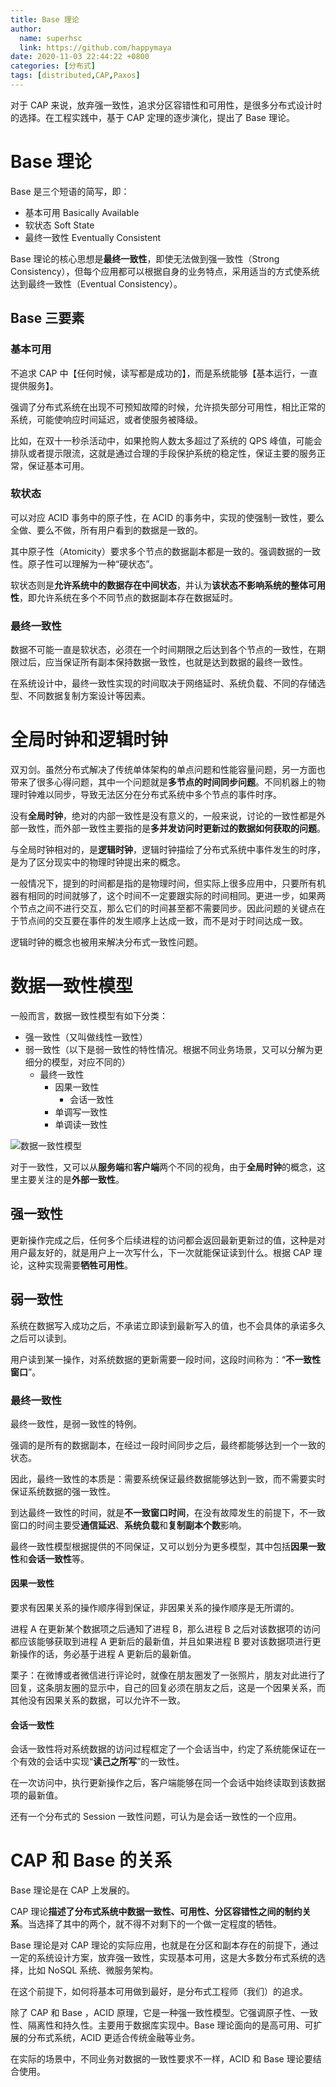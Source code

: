 ```yaml
---
title: Base 理论
author:
  name: superhsc
  link: https://github.com/happymaya
date: 2020-11-03 22:44:22 +0800
categories: [分布式]
tags: [distributed,CAP,Paxos]
---
```


对于 CAP 来说，放弃强一致性，追求分区容错性和可用性，是很多分布式设计时的选择。在工程实践中，基于 CAP 定理的逐步演化，提出了 Base 理论。


# Base 理论

Base 是三个短语的简写，即：

- 基本可用 Basically Available
- 软状态 Soft State
- 最终一致性 Eventually Consistent



Base 理论的核心思想是**最终一致性**，即使无法做到强一致性（Strong Consistency），但每个应用都可以根据自身的业务特点，采用适当的方式使系统达到最终一致性（Eventual Consistency）。



## Base 三要素



### 基本可用

不追求 CAP 中【任何时候，读写都是成功的】，而是系统能够【基本运行，一直提供服务】。

强调了分布式系统在出现不可预知故障的时候，允许损失部分可用性，相比正常的系统，可能使响应时间延迟，或者使服务被降级。

比如，在双十一秒杀活动中，如果抢购人数太多超过了系统的 QPS 峰值，可能会排队或者提示限流，这就是通过合理的手段保护系统的稳定性，保证主要的服务正常，保证基本可用。



### 软状态

可以对应 ACID 事务中的原子性，在 ACID 的事务中，实现的使强制一致性，要么全做、要么不做，所有用户看到的数据是一致的。

其中原子性（Atomicity）要求多个节点的数据副本都是一致的。强调数据的一致性。原子性可以理解为一种“硬状态”。

软状态则是**允许系统中的数据存在中间状态**，并认为**该状态不影响系统的整体可用性**，即允许系统在多个不同节点的数据副本存在数据延时。



### 最终一致性

数据不可能一直是软状态，必须在一个时间期限之后达到各个节点的一致性，在期限过后，应当保证所有副本保持数据一致性，也就是达到数据的最终一致性。

在系统设计中，最终一致性实现的时间取决于网络延时、系统负载、不同的存储选型、不同数据复制方案设计等因素。



# 全局时钟和逻辑时钟

双刃剑。虽然分布式解决了传统单体架构的单点问题和性能容量问题，另一方面也带来了很多心得问题，其中一个问题就是**多节点的时间同步问题**。不同机器上的物理时钟难以同步，导致无法区分在分布式系统中多个节点的事件时序。



没有**全局时钟**，绝对的内部一致性是没有意义的，一般来说，讨论的一致性都是外部一致性，而外部一致性主要指的是**多并发访问时更新过的数据如何获取的问题**。



与全局时钟相对的，是**逻辑时钟**，逻辑时钟描绘了分布式系统中事件发生的时序，是为了区分现实中的物理时钟提出来的概念。



一般情况下，提到的时间都是指的是物理时间，但实际上很多应用中，只要所有机器有相同的时间就够了，这个时间不一定要跟实际的时间相同。更进一步，如果两个节点之间不进行交互，那么它们的时间甚至都不需要同步。因此问题的关键点在于节点间的交互要在事件的发生顺序上达成一致，而不是对于时间达成一致。



逻辑时钟的概念也被用来解决分布式一致性问题。



# 数据一致性模型

一般而言，数据一致性模型有如下分类：

- 强一致性（又叫做线性一致性）
- 弱一致性（以下是弱一致性的特性情况。根据不同业务场景，又可以分解为更细分的模型，对应不同的）
  - 最终一致性
    - 因果一致性
      - 会话一致性
    - 单调写一致性
    - 单调读一致性

![数据一致性模型](http://processon.com/chart_image/6292499de0b34d481b344ba2.png)

对于一致性，又可以从**服务端**和**客户端**两个不同的视角，由于**全局时钟**的概念，这里主要关注的是**外部一致性**。

## 强一致性

更新操作完成之后，任何多个后续进程的访问都会返回最新更新过的值，这种是对用户最友好的，就是用户上一次写什么，下一次就能保证读到什么。根据 CAP 理论，这种实现需要**牺牲可用性**。

## 弱一致性

系统在数据写入成功之后，不承诺立即读到最新写入的值，也不会具体的承诺多久之后可以读到。



用户读到某一操作，对系统数据的更新需要一段时间，这段时间称为：“**不一致性窗口**”。

### 最终一致性

最终一致性，是弱一致性的特例。

强调的是所有的数据副本，在经过一段时间同步之后，最终都能够达到一个一致的状态。

因此，最终一致性的本质是：需要系统保证最终数据能够达到一致，而不需要实时保证系统数据的强一致性。

到达最终一致性的时间，就是**不一致窗口时间**，在没有故障发生的前提下，不一致窗口的时间主要受**通信延迟**、**系统负载**和**复制副本个数**影响。

最终一致性模型根据提供的不同保证，又可以划分为更多模型，其中包括**因果一致性**和**会话一致性**等。



#### 因果一致性

要求有因果关系的操作顺序得到保证，非因果关系的操作顺序是无所谓的。



进程 A 在更新某个数据项之后通知了进程 B，那么进程 B 之后对该数据项的访问都应该能够获取到进程 A 更新后的最新值，并且如果进程 B 要对该数据项进行更新操作的话，务必基于进程 A 更新后的最新值。



栗子：在微博或者微信进行评论时，就像在朋友圈发了一张照片，朋友对此进行了回复，这条朋友圈的显示中，自己的回复必须在朋友之后，这是一个因果关系，而其他没有因果关系的数据，可以允许不一致。



#### 会话一致性

会话一致性将对系统数据的访问过程框定了一个会话当中，约定了系统能保证在一个有效的会话中实现“**读己之所写**”的一致性。

在一次访问中，执行更新操作之后，客户端能够在同一个会话中始终读取到该数据项的最新值。



还有一个分布式的 Session 一致性问题，可认为是会话一致性的一个应用。



# CAP 和 Base 的关系

Base 理论是在 CAP 上发展的。

CAP 理论**描述了分布式系统中数据一致性、可用性、分区容错性之间的制约关系**。当选择了其中的两个，就不得不对剩下的一个做一定程度的牺牲。

Base 理论是对 CAP 理论的实际应用，也就是在分区和副本存在的前提下，通过一定的系统设计方案，放弃强一致性，实现基本可用，这是大多数分布式系统的选择，比如 NoSQL 系统、微服务架构。

在这个前提下，如何将基本可用做到最好，是分布式工程师（我们）的追求。



除了 CAP 和 Base ，ACID 原理，它是一种强一致性模型。它强调原子性、一致性、隔离性和持久性。主要用于数据库实现中。Base 理论面向的是高可用、可扩展的分布式系统，ACID 更适合传统金融等业务。



在实际的场景中，不同业务对数据的一致性要求不一样，ACID 和 Base 理论要结合使用。

